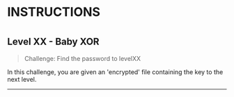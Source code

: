 # INSTRUCTIONS
#
## Level XX - Baby XOR

> Challenge: Find the password to levelXX

In this challenge, you are given an 'encrypted' file containing the key to the
next level.

---
